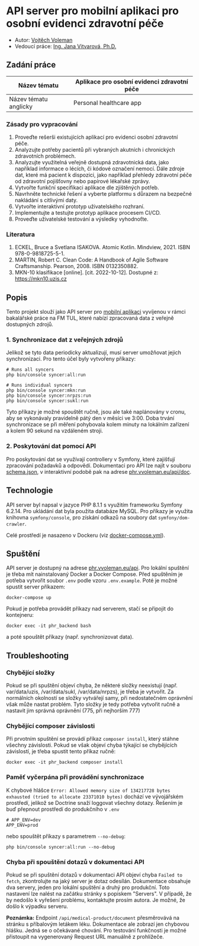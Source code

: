# API server pro mobilní aplikaci pro osobní evidenci zdravotní péče

- Autor: [Vojtěch Voleman](https://github.com/vvoleman)
- Vedoucí práce: [Ing. Jana Vitvarová, Ph.D.](https://www.fm.tul.cz/personal/jana.vitvarova)

## Zadání práce

| Název tématu          | Aplikace pro osobní evidenci zdravotní péče |
|-----------------------|---------------------------------------------|
| Název tématu anglicky | Personal healthcare app                     |

### Zásady pro vypracování

1. Proveďte rešerši existujících aplikací pro evidenci osobní zdravotní péče.
2. Analyzujte potřeby pacientů při vybraných akutních i chronických zdravotních problémech.
3. Analyzujte využitelná veřejně dostupná zdravotnická data, jako například informace o lécích, či
   kódové označení nemocí. Dále zdroje dat, které má pacient k dispozici, jako například přehledy
   zdravotní péče od zdravotní pojišťovny nebo papírové lékařské zprávy.
4. Vytvořte funkční specifikaci aplikace dle zjištěných potřeb.
5. Navrhněte technické řešení a vyberte platformu s důrazem na bezpečné nakládání s citlivými daty.
6. Vytvořte interaktivní prototyp uživatelského rozhraní.
7. Implementujte a testujte prototyp aplikace procesem CI/CD.
8. Proveďte uživatelské testování a výsledky vyhodnoťte.

### Literatura

1. ECKEL, Bruce a Svetlana ISAKOVA. Atomic Kotlin. Mindview, 2021. ISBN 978-0-9818725-5-1.
2. MARTIN, Robert C. Clean Code: A Handbook of Agile Software Craftsmanship. Pearson, 2008. ISBN
   0132350882.
3. MKN-10 klasifikace [online]. [cit. 2022-10-12]. Dostupné z: https://mkn10.uzis.cz

## Popis

Tento projekt slouží jako API server pro [mobilní aplikaci](https://github.com/vvoleman/phr_android) vyvíjenou v rámci
bakalářské práce na FM TUL, které nabízí zpracovaná data z veřejně dostupných zdrojů.

### 1. Synchronizace dat z veřejných zdrojů

Jelikož se tyto data periodicky aktualizují, musí server umožňovat jejich synchronizaci. Pro tento účel byly vytvořeny
příkazy:

```shell
# Runs all syncers
php bin/console syncer:all:run

# Runs individual syncers
php bin/console syncer:mkn:run
php bin/console syncer:nrpzs:run
php bin/console syncer:sukl:run
```

Tyto příkazy je možné spouštět ručně, jsou ale také naplánovány v cronu, aby se vykonávaly pravidelně pátý den v měsíci
ve 3:00. Doba trvání synchronizace se při měření pohybovala kolem minuty na lokálním zařízení a kolem 90 sekund na
vzdáleném stroji.

### 2. Poskytování dat pomocí API

Pro poskytování dat se využívají controllery v Symfony, které zajišťují zpracování požadavků a odpovědí. Dokumentaci pro
API lze najít v souboru [schema.json](schema.json), v interaktivní podobě pak na
adrese [phr.vvoleman.eu/api/doc](https://phr.vvoleman.eu/api/doc).

## Technologie

API server byl napsal v jazyce PHP 8.1.1 s využitím frameworku Symfony 6.2.14. Pro ukládání dat byla použita databáze
MySQL. Pro příkazy je využita knihovna `symfony/console`, pro získání odkazů na soubory dat `symfony/dom-crawler`.

Celé prostředí je nasazeno v Dockeru (viz [docker-compose.yml](docker-compose.yml)).

## Spuštění

API server je dostupný na adrese [phr.vvoleman.eu/api](https://phr.vvoleman.eu/api). Pro lokální spuštění je třeba mít
nainstalovaný Docker a Docker Compose. Před spuštěním je potřeba vytvořit soubor `.env` podle vzoru `.env.example`. Poté
je
možné spustit server příkazem:

```shell
docker-compose up
```

Pokud je potřeba provádět příkazy nad serverem, stačí se připojit do kontejneru:

```shell
docker exec -it phr_backend bash
```

a poté spouštět příkazy (např. synchronizovat data).

## Troubleshooting

### Chybějící složky

Pokud se při spuštění objeví chyba, že některé složky neexistují (např. var/data/uzis, /var/data/sukl, /var/data/nrpzs),
je třeba je vytvořit. Za normálních okolností se složky vytvářejí samy, při nedostatečném oprávnění však může nastat
problém. Tyto složky je tedy potřeba vytvořit ručně a nastavit jim správná oprávnění (775, při nejhorším 777)

### Chybějící composer závislosti

Při prvotním spuštění se provádí příkaz `composer install`, který stáhne všechny závislosti. Pokud se však objeví chyba
týkající se chybějících závislostí, je třeba spustit tento příkaz ručně:

```shell
docker exec -it phr_backend composer install
```

### Paměť vyčerpána při provádění synchronizace

K chybové hlášce
`
Error: Allowed memory size of 134217728 bytes exhausted (tried to allocate 23371010 bytes)
`
dochází ve vývojářském prostředí, jelikož se Doctrine snaží loggovat všechny dotazy. Řešením je buď přepnout prostředí
do produkčního v `.env`

```dotenv
# APP_ENV=dev
APP_ENV=prod
```

nebo spouštět příkazy s parametrem `--no-debug`:

```shell
php bin/console syncer:all:run --no-debug
```

### Chyba při spouštění dotazů v dokumentaci API

Pokud se při spuštění dotazů v dokumentaci API objeví chyba `Failed to fetch`, zkontrolujte na jaký server je dotaz
odesílán. Dokumentace obsahuje dva servery, jeden pro lokální spuštění a druhý pro produkční. Toto nastavení lze nalést
na začátku stránky s popiskem "Servers".
V případě, že by nedošlo k vyřešení problému, kontaktujte prosím autora. Je možné, že došlo k výpadku serveru.

**Poznámka:** Endpoint `/api/medical-product/document` přesměrovává na stránku s příbalovým letákem léku. Dokumentace ale
zobrazí jen chybovou hlášku. Jedná se o očekávané chování. Pro testování funkčnosti je možné přistoupit na vygenerovaný
Request URL manuálně z prohlížeče.


